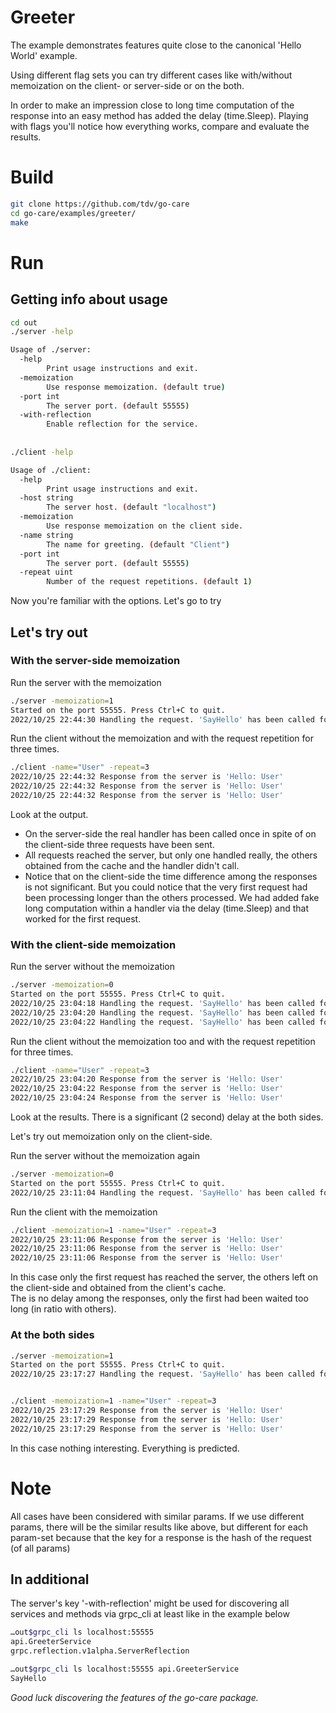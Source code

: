 # Greeter
The example demonstrates features quite close to the canonical 'Hello World' example.  

Using different flag sets you can try different cases like with/without memoization on the client- or server-side or on the both.  

In order to make an impression close to long time computation of the response into an easy method has added the delay (time.Sleep). Playing with flags you'll notice how everything works, compare and evaluate the results.  

# Build
```bash
git clone https://github.com/tdv/go-care
cd go-care/examples/greeter/
make
```

# Run
## Getting info about usage
```bash
cd out
./server -help

Usage of ./server:
  -help
    	Print usage instructions and exit.
  -memoization
    	Use response memoization. (default true)
  -port int
    	The server port. (default 55555)
  -with-reflection
    	Enable reflection for the service.
    	
    	
./client -help

Usage of ./client:
  -help
    	Print usage instructions and exit.
  -host string
    	The server host. (default "localhost")
  -memoization
    	Use response memoization on the client side.
  -name string
    	The name for greeting. (default "Client")
  -port int
    	The server port. (default 55555)
  -repeat uint
    	Number of the request repetitions. (default 1)
```
Now you're familiar with the options. Let's go to try  

## Let's try out
### With the server-side memoization
Run the server with the memoization     
```bash
./server -memoization=1
Started on the port 55555. Press Ctrl+C to quit.
2022/10/25 22:44:30 Handling the request. 'SayHello' has been called for 'User'
```
Run the client without the memoization and with the request repetition for three times.  
```bash
./client -name="User" -repeat=3
2022/10/25 22:44:32 Response from the server is 'Hello: User'
2022/10/25 22:44:32 Response from the server is 'Hello: User'
2022/10/25 22:44:32 Response from the server is 'Hello: User'
```
Look at the output.
- On the server-side the real handler has been called once in spite of on the client-side three requests have been sent.
- All requests reached the server, but only one handled really, the others obtained from the cache and the handler didn't call.
- Notice that on the client-side the time difference among the responses is not significant. But you could notice that the very first request had been processing longer than the others processed. We had added fake long computation within a handler via the delay (time.Sleep) and that worked for the first request.

### With the client-side memoization
Run the server without the memoization
```bash
./server -memoization=0
Started on the port 55555. Press Ctrl+C to quit.
2022/10/25 23:04:18 Handling the request. 'SayHello' has been called for 'User'
2022/10/25 23:04:20 Handling the request. 'SayHello' has been called for 'User'
2022/10/25 23:04:22 Handling the request. 'SayHello' has been called for 'User'
```
Run the client without the memoization too and with the request repetition for three times.
```bash
./client -name="User" -repeat=3
2022/10/25 23:04:20 Response from the server is 'Hello: User'
2022/10/25 23:04:22 Response from the server is 'Hello: User'
2022/10/25 23:04:24 Response from the server is 'Hello: User'
```
Look at the results. There is a significant (2 second) delay at the both sides.  

Let's try out memoization only on the client-side.

Run the server without the memoization again
```bash
./server -memoization=0
Started on the port 55555. Press Ctrl+C to quit.
2022/10/25 23:11:04 Handling the request. 'SayHello' has been called for 'User'
```
Run the client with the memoization
```bash
./client -memoization=1 -name="User" -repeat=3
2022/10/25 23:11:06 Response from the server is 'Hello: User'
2022/10/25 23:11:06 Response from the server is 'Hello: User'
2022/10/25 23:11:06 Response from the server is 'Hello: User'
```
In this case only the first request has reached the server, the others left on the client-side and obtained from the client's cache.  
The is no delay among the responses, only the first had been waited too long (in ratio with others).

### At the both sides
```bash
./server -memoization=1
Started on the port 55555. Press Ctrl+C to quit.
2022/10/25 23:17:27 Handling the request. 'SayHello' has been called for 'User'


./client -memoization=1 -name="User" -repeat=3
2022/10/25 23:17:29 Response from the server is 'Hello: User'
2022/10/25 23:17:29 Response from the server is 'Hello: User'
2022/10/25 23:17:29 Response from the server is 'Hello: User'
```
In this case  nothing interesting. Everything is predicted.

# Note
All cases have been considered with similar params. If we use different params, there will be the similar results like above, but different for each param-set because that the key for a response is the hash of the request (of all params)  

## In additional
The server's key '-with-reflection' might be used for discovering all services and methods via grpc_cli at least like in the example below
```bash
…out$grpc_cli ls localhost:55555
api.GreeterService
grpc.reflection.v1alpha.ServerReflection

…out$grpc_cli ls localhost:55555 api.GreeterService
SayHello
```

*Good luck discovering the features of the go-care package.*